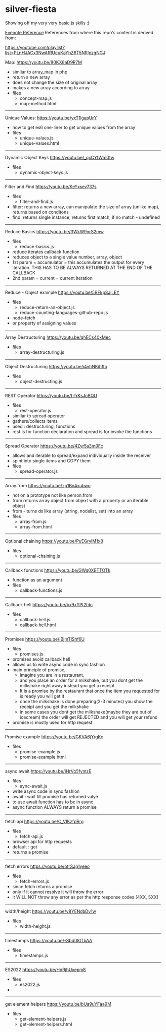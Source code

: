 # silver-fiesta
Showing off my very very basic js skills ;) 

[Evenote Reference](https://www.evernote.com/shard/s343/sh/e17c1404-9836-6c39-8145-be3f3fecd4a4/edbe46d20a3303c3280142ff1e0286e0)
References from where this repo's content is derived from:

https://youtube.com/playlist?list=PLnHJACx3NwAfRUcuKaYhZ6T5NRIpzgNGJ

Map:
https://youtu.be/80KX6aD9R7M
- similar to array_map in php
- return a new array
- does not change the size of original array
- makes a new array according to array
- files
	- concept-map.js
	- map-method.html
---
Unique Values:
https://youtu.be/yxT1lgupUrY
- how to get es6 one-liner to get unique values from the array
- files
	- unique-values.js
	- unique-values.html
---
Dynamic Object Keys
https://youtu.be/_qxCYtWm0tw
- files
	- dynamic-object-keys.js
---
Filter and Find
https://youtu.be/KeYxsev737s
- files
	- filter-and-find.js
- filter: returns a new array, can manipulate the size of array (unlike map), returns based on conditons
- find: returns single instance, returns first match, if no match - undefined
---
Reduce Basics
https://youtu.be/3WkW9nrS2mw
- files
	- reduce-basics.js
- reduce iterates callback function
- reduces object to a single value number, array, object
- 1st param = accumulator =  this accumulates the output for every iteration. THIS HAS TO BE ALWAYS RETURNED AT THE END OF THE CALLBACK
- 2nd param = current = current iteration
---
Reduce - Object example
https://youtu.be/5BFkp8JjLEY
- files
	- reduce-return-an-object.js
	- reduce-counting-languages-github-repo.js
- node-fetch
- or property of assigning values
---
Array Destructuring
https://youtu.be/qhECs40xMec
- files
	- array-destructuring.js
---
Object Destructuring
https://youtu.be/i4vhNKihfto
- files
	- object-destructing.js
---
REST Operator
https://youtu.be/f-frKsJoBQU
- files 
	- rest-operator.js
- similar to spread operator
- gathers/collects items
- used : destructuring, functions
- rest is for function declaration and spread is for invoke the functions
---
Spread Operator
https://youtu.be/4Zyr5a3m0Fc
- allows and iterable to spread/expand individually inside the receiver
- spint into single items and COPY them
- files
	- spread-operator.js
---
Array.from
https://youtu.be/zg1Bv4xubwo
- not on a prototype not like person.from
- from returns array object from objext with a property or an iterable objest
- from - turns ds like array (string, nodelist, set) into an array
- files
	- array-from.js
	- array-from.html
---
Optional chaining
https://youtu.be/PuEGrylM1x8
- files
	- optional-chaining.js
---
Callback functions
https://youtu.be/GWq0XETTOTk
- function as an argument
- files
	- callback-functions.js
---
Callback hell
https://youtu.be/bx9xYPt2tdc
- files
	- callback-hell.js
	- callback-hell.html
---
Promises
https://youtu.be/IBjmTlShf6U
- files
	- promises.js
- promises avoid callback hell
- allows us to write async code in sync fashion
- main principle of promise,
	- imagine you are in a restaurant.
	- and you place an order for a milkshake, but you dont get the milkshake right away instead you get a receipt. 
	- It is a promise by the restaurant that once the item you requested for is ready you will get it 
	- once the milkshake is done preparing(2-3 minutes) you show the receipt and you get the milkshake
	- in some cases you dont get the milkshake(maybe they are out of icecream) the order will get REJECTED and you will get your refund
- promise is mostly used for http request
---
Promise example
https://youtu.be/GKVA6jYrgKc
- files
	- promise-example.js
	- promise-example.html
---
async await
https://youtu.be/iHrVo5fvmzE
- files
	- aync-await.js
- write async code in sync fashion
- await : wait till promise has returned valye
- to use await function has to be in async
- async function ALWAYS return a promise
---
fetch api
https://youtu.be/C_VIKzfpRrg
- files
	- fetch-api.js
- browser api for http requests
- default : get
- returns a promise
---
fetch errors
https://youtu.be/otrSJg1yeeo
- files 
	- fetch-errors.js
- since fetch returns a promise
- only if it cannot resolve it will throw the error
- it WILL NOT throw any error as per the http response codes (4XX, 5XX)
---
width/height
https://youtu.be/v8YENdbDv1w
- files
	- width-height.js
---
timestamps
https://youtu.be/-Sbd08tTbAA
- files
	- timestamps.js
---
ES2022
https://youtu.be/HnRjhUxepm8
- files
	- es2022.js
- 
---
get element helpers
https://youtu.be/bUa9uYFaa9M
- files
	- get-element-helpers.js
	- get-element-helpers.html
